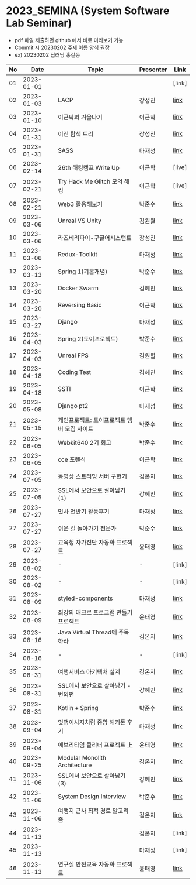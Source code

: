 # 2023_SEMINA (System Software Lab Seminar)
- pdf 파일 제출하면 github 에서 바로 미리보기 가능
- Commit 시 20230202 주제 이름 양식 권장
- ex) 20230202 딥러닝 홍길동

| No |Date|               Topic               |  Presenter  |    Link   |
|----|----------------|------------------------------------|-------------|-----------|
| 01 |2023-01-01|||[link]|
| 02 |2023-01-03|LACP|장성진|[link](https://github.com/KITSSL/2023_SEMINA/blob/main/1월/230103_세미나.pptx)|
| 03 |2023-01-10|이근탁의 겨울나기|이근탁|[link](https://github.com/KITSSL/2023_SEMINA/blob/main/1%EC%9B%94/20230110.pptx)|
| 04 |2023-01-31|이진 탐색 트리|장성진|[link](https://github.com/KITSSL/2023_SEMINA/blob/main/1월/230129_세미나.pptx)|
| 05 |2023-01-31|SASS|마재성|[link](https://github.com/KITSSL/2023_SEMINA/blob/main/1%EC%9B%94/SSL_%EC%84%B8%EB%AF%B8%EB%82%98_SASS.pptx)|
| 06 |2023-02-14|26th 해킹캠프 Write Up|이근탁|[live]|
| 07 |2023-02-21|Try Hack Me Glitch 모의 해킹|이근탁|[live]|
| 08 |2023-02-21|Web3 활용해보기|박준수|[link](https://github.com/KITSSL/2023_SEMINA/blob/main/2%EC%9B%94/20230221_Web3_Marp.pdf)|
| 09 |2023-03-06|Unreal VS Unity|김원렬|[link](https://github.com/KITSSL/2023_SEMINA/blob/main/3%EC%9B%94/2023_03_06%20UnrealVsUnity.pptx)|
| 10 |2023-03-06|라즈베리파이-구글어시스턴트|장성진|[link](https://github.com/KITSSL/2023_SEMINA/blob/main/3월/230306_세미나.pptx)|
| 11 |2023-03-06|Redux-Toolkit|마재성|[link](https://github.com/KITSSL/2023_SEMINA/blob/main/3%EC%9B%94/Redux-Toolkit.pptx)|
| 12 |2023-03-13|Spring 1(기본개념)|박준수|[link](https://github.com/KITSSL/2023_SEMINA/blob/main/3%EC%9B%94/20230313_Spring.pdf)|
| 13 |2023-03-20|Docker Swarm|김혜진|[link](https://github.com/KITSSL/2023_SEMINA/blob/main/3%EC%9B%94/230320_Docker%20Swarm.pptx)|
| 14 |2023-03-20|Reversing Basic|이근탁|[link](https://github.com/KITSSL/2023_SEMINA/blob/main/3%EC%9B%94/%EB%A6%AC%EB%B2%84%EC%8B%B11.pptx)|
| 15 |2023-03-27|Django|마재성|[link](https://github.com/KITSSL/2023_SEMINA/blob/main/3%EC%9B%94/Django.pptx)|
| 16 |2023-04-03|Spring 2(토이프로젝트)|박준수|[link](https://github.com/KITSSL/2023_SEMINA/blob/main/4%EC%9B%94/20230403_Spring_pt2.pdf)|
| 17 |2023-04-03|Unreal FPS|김원렬|[link](https://github.com/KITSSL/2023_SEMINA/blob/main/4%EC%9B%94/2023_04_03%20UnrealFPS.pptx)|
| 18 |2023-04-18|Coding Test|김혜진|[link](https://github.com/KITSSL/2023_SEMINA/blob/main/4%EC%9B%94/230417_Coding%20Test.pdf)
| 19 |2023-04-18|SSTI|이근탁|[link](https://github.com/KITSSL/2023_SEMINA/blob/main/4%EC%9B%94/SSTI.pptx)
| 20 |2023-05-08|Django pt2|마재성|[link](https://github.com/KITSSL/2023_SEMINA/blob/main/5%EC%9B%94/Django_pt2.pptx)|
| 21 |2023-05-15|개인프로젝트: 토이프로젝트 멤버 모집 사이트|박준수|[link](https://github.com/KITSSL/2023_SEMINA/blob/main/5%EC%9B%94/%E1%84%89%E1%85%A6%E1%84%86%E1%85%B5%E1%84%82%E1%85%A120230515.pdf)|
| 22 |2023-06-05|Webkit640 2기 회고|박준수|[link](https://github.com/KITSSL/2023_SEMINA/blob/main/6%EC%9B%94/202306%E1%84%92%E1%85%AC%E1%84%80%E1%85%A9.pdf)|
| 23 |2023-06-05|cce 포렌식 |이근탁|[link](https://github.com/KITSSL/2023_SEMINA/blob/main/6%EC%9B%94/apollo.pptx)|
| 24 |2023-07-05|동영상 스트리밍 서버 구현기 |김온지|[link](./7%EC%9B%94/230705_%EB%8F%99%EC%98%81%EC%83%81%20%EC%8A%A4%ED%8A%B8%EB%A6%AC%EB%B0%8D%20%EC%84%9C%EB%B2%84%20%EA%B5%AC%ED%98%84%EA%B8%B0.pdf)|
| 25 |2023-07-05|SSL에서 보안으로 살아남기(1) |강혜인|[link](https://github.com/KITSSL/2023_SEMINA/blob/main/7%EC%9B%94/SSL%EC%97%90%EC%84%9C%20%EB%B3%B4%EC%95%88%EC%9C%BC%EB%A1%9C%20%EC%82%B4%EC%95%84%EB%82%A8%EA%B8%B0(1).pptx)|
| 26 |2023-07-27| 멋사 전반기 활동후기 |마재성|[link](https://github.com/KITSSL/2023_SEMINA/blob/main/7%EC%9B%94/%ED%99%9C%EB%8F%99%ED%9B%84%EA%B8%B0.pptx)|
| 27 |2023-07-27| 쉬운 길 돌아가기 전문가 | 박준수 |[link](https://github.com/KITSSL/2023_SEMINA/blob/main/7%EC%9B%94/20230727%20%E1%84%89%E1%85%B1%E1%84%8B%E1%85%AE%E1%86%AB%20%E1%84%80%E1%85%B5%E1%86%AF%20%E1%84%83%E1%85%A9%E1%86%AF%E1%84%8B%E1%85%A1%E1%84%80%E1%85%A1%E1%84%80%E1%85%B5%20%E1%84%8C%E1%85%A5%E1%86%AB%E1%84%86%E1%85%AE%E1%86%AB%E1%84%80%E1%85%A1.pdf)|
| 28 |2023-07-27|교육청 자가진단 자동화 프로젝트|윤태영|[link](https://github.com/KITSSL/2023_SEMINA/blob/main/7%EC%9B%94/%EA%B5%90%EC%9C%A1%EC%B2%AD%20%EC%9E%90%EA%B0%80%EC%A7%84%EB%8B%A8%20%EC%9E%90%EB%8F%99%ED%99%94%20%ED%94%84%EB%A1%9C%EC%A0%9D%ED%8A%B8.pdf)
| 29 |2023-08-02| - | - |[link]|
| 30 |2023-08-02| - | - |[link]|
| 31 |2023-08-09| styled-components |마재성|[link](https://github.com/KITSSL/2023_SEMINA/blob/main/8%EC%9B%94/Styled_components.pptx)|
| 32 |2023-08-09| 최강의 매크로 프로그램 만들기 프로젝트 | 윤태영 |[link](https://github.com/KITSSL/2023_SEMINA/blob/main/8%EC%9B%94/%EC%B5%9C%EA%B0%95%EC%9D%98%20%EB%A7%A4%ED%81%AC%EB%A1%9C%20%ED%94%84%EB%A1%9C%EA%B7%B8%EB%9E%A8%20%EB%A7%8C%EB%93%A4%EA%B8%B0%20%ED%94%84%EB%A1%9C%EC%A0%9D%ED%8A%B8.pdf)|
| 33 |2023-08-16| Java Virtual Thread에 주목하라 | 김온지 |[link](https://github.com/KITSSL/2023_SEMINA/blob/main/8%EC%9B%94/%E1%84%89%E1%85%A6%E1%84%86%E1%85%B5%E1%84%82%E1%85%A1%20-%20%E1%84%80%E1%85%A1%E1%84%89%E1%85%A1%E1%86%BC%20%E1%84%8A%E1%85%B3%E1%84%85%E1%85%A6%E1%84%83%E1%85%B3.pdf)|
| 34 |2023-08-16| - | - |[link]|
| 35 |2023-08-31| 여행서비스 아키텍처 설계 | 김온지 |[link](https://github.com/KITSSL/2023_SEMINA/blob/main/8%EC%9B%94/%E1%84%8B%E1%85%A7%E1%84%92%E1%85%A2%E1%86%BC%20%E1%84%89%E1%85%A5%E1%84%87%E1%85%B5%E1%84%89%E1%85%B3%20%E1%84%8B%E1%85%A1%E1%84%8F%E1%85%B5%E1%84%90%E1%85%A6%E1%86%A8%E1%84%8E%E1%85%A7%20%E1%84%89%E1%85%A5%E1%86%AF%E1%84%80%E1%85%A8.pdf)|
| 36 |2023-08-31| SSL에서 보안으로 살아남기 - 번외편 | 강혜인 |[link](https://github.com/KITSSL/2023_SEMINA/blob/main/8%EC%9B%94/SSL%EC%97%90%EC%84%9C%20%EB%B3%B4%EC%95%88%EC%9C%BC%EB%A1%9C%20%EC%82%B4%EC%95%84%EB%82%A8%EA%B8%B0%20-%20%EB%B2%88%EC%99%B8%ED%8E%B8.pptx)|
| 37 |2023-08-31| Kotlin + Spring | 박준수 |[link](https://github.com/KITSSL/2023_SEMINA/blob/main/8%EC%9B%94/Kotlin_Spring.pdf)
| 38 |2023-09-04| 멋쟁이사자처럼 중앙 해커톤 후기 | 마재성 |[link](https://github.com/KITSSL/2023_SEMINA/commit/a4f375a592ecd7869bb87dc96880b6ed12de312f)|
| 39 |2023-09-04| 에브리타임 클리너 프로젝트 上 | 윤태영 |[link](https://github.com/KITSSL/2023_SEMINA/blob/main/9%EC%9B%94/%EC%97%90%EB%B8%8C%EB%A6%AC%ED%83%80%EC%9E%84%20%ED%81%B4%EB%A6%AC%EB%84%88%20%ED%94%84%EB%A1%9C%EC%A0%9D%ED%8A%B8%20%E4%B8%8A.pdf)|
| 40 |2023-09-25| Modular Monolith Architecture | 김온지 |[link](https://github.com/KITSSL/2023_SEMINA/blob/main/9%EC%9B%94/Modular%20Monolith%20Architecture.pdf)|
| 41 |2023-11-06| SSL에서 보안으로 살아남기(3) | 강혜인 | [link](https://github.com/KITSSL/2023_SEMINA/commit/c377e3cdbbf0a68f00eece4aab9abadba6863b48)|
| 42 |2023-11-06| System Design Interview | 박준수 | [link](https://github.com/KITSSL/2023_SEMINA/blob/d4a18100b8f580a8a38389318bdaecc68b2a047e/11%EC%9B%94/System_Design_Interview.pdf)
| 43 |2023-11-06| 여행지 근사 최적 경로 알고리즘 | 김온지 |[link](https://github.com/KITSSL/2023_SEMINA/blob/941636ec9a4a54972bad8971875fcfc094499baa/11%EC%9B%94/%E1%84%8B%E1%85%A7%E1%84%92%E1%85%A2%E1%86%BC%E1%84%8C%E1%85%B5%20%E1%84%80%E1%85%B3%E1%86%AB%E1%84%89%E1%85%A1%20%E1%84%8E%E1%85%AC%E1%84%8C%E1%85%A5%E1%86%A8%20%E1%84%80%E1%85%A7%E1%86%BC%E1%84%85%E1%85%A9%20%E1%84%8B%E1%85%A1%E1%86%AF%E1%84%80%E1%85%A9%E1%84%85%E1%85%B5%E1%84%8C%E1%85%B3%E1%86%B7%20%E1%84%83%E1%85%A6%E1%84%86%E1%85%A9.pdf)
| 44 |2023-11-13|   | 김온지 |[link]
| 45 |2023-11-13|   | 마재성 |[link]
| 46 |2023-11-13| 연구실 안전교육 자동화 프로젝트 | 윤태영 |[link](https://github.com/KITSSL/2023_SEMINA/blob/main/11%EC%9B%94/%EC%97%B0%EA%B5%AC%EC%8B%A4%20%EC%95%88%EC%A0%84%EA%B5%90%EC%9C%A1%20%EC%9E%90%EB%8F%99%ED%99%94%20%ED%94%84%EB%A1%9C%EC%A0%9D%ED%8A%B8.pdf)
